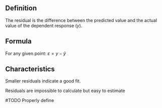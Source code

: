 ## Definition
The residual is the difference between the predicted value and the actual value of the dependent response ($y$).

## Formula
For any given point:
$ε = y-\hat{y}$

## Characteristics
Smaller residuals indicate a good fit.

Residuals are impossible to calculate but easy to estimate

#TODO Properly define